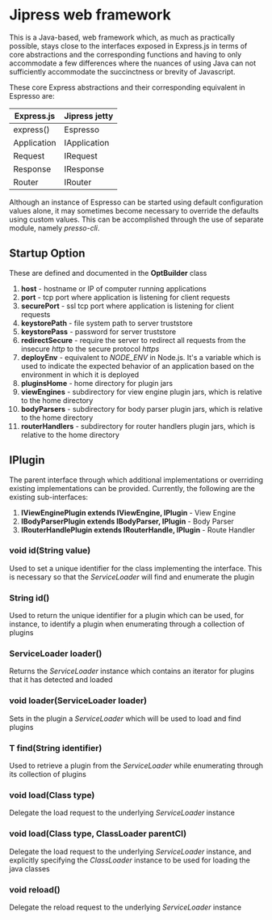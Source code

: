 # Jipress web framework

This is a Java-based, web framework which, as much as practically possible, stays close to the interfaces exposed in Express.js in terms of
core abstractions and the corresponding functions and having to only accommodate a few differences where the nuances
of using Java can not sufficiently accommodate the succinctness or brevity of Javascript.

These core Express abstractions and their corresponding equivalent in Espresso are:

| Express.js  | Jipress jetty   |
|-------------|-----------------|
| express()   | Espresso        |
| Application | IApplication    |
| Request     | IRequest        |
| Response    | IResponse       |
| Router      | IRouter         | 

Although an instance of Espresso can be started using default configuration values alone, it may sometimes become
necessary to override the defaults using custom values. This can be accomplished through the use of separate module, 
namely _presso-cli_.

## Startup Option

These are defined and documented in the __OptBuilder__ class

1. __host__ - hostname or IP of computer running applications
2. __port__ - tcp port where application is listening for client requests
3. __securePort__ - ssl tcp port where application is listening for client requests
4. __keystorePath__ - file system path to server truststore
5. __keystorePass__ - password for server truststore
6. __redirectSecure__ - require the server to redirect all requests from the insecure _http_ to the secure protocol 
_https_
7. __deployEnv__ - equivalent to _NODE_ENV_ in Node.js. It's a variable which is used to indicate the expected 
behavior of an application based on the environment in which it is deployed
8. __pluginsHome__ - home directory for plugin jars
9. __viewEngines__ - subdirectory for view engine plugin jars, which is relative to the home directory
10. __bodyParsers__ - subdirectory for body parser plugin jars, which is relative to the home directory
11. __routerHandlers__ - subdirectory for router handlers plugin jars, which is relative to the home directory

## IPlugin<T>

The parent interface through which additional implementations or overriding existing implementations can be provided. 
Currently, the following are the existing sub-interfaces:

1. __IViewEnginePlugin extends IViewEngine, IPlugin<IViewEngine>__ - View Engine
2. __IBodyParserPlugin extends IBodyParser, IPlugin<IBodyParser>__ - Body Parser
3. __IRouterHandlePlugin extends IRouterHandle, IPlugin<IRouterHandle>__ - Route Handler

### void id(String value)

Used to set a unique identifier for the class implementing the interface. This is necessary so that the _ServiceLoader_
will find and enumerate the plugin

### String id()

Used to return the unique identifier for a plugin which can be used, for instance, to identify a plugin when 
enumerating through a collection of plugins

### ServiceLoader<T> loader()

Returns the _ServiceLoader_ instance which contains an iterator for plugins that it has detected and loaded

### void loader(ServiceLoader<T> loader)

Sets in the plugin a _ServiceLoader_ which will be used to load and find plugins

### T find(String identifier)

Used to retrieve a plugin from the _ServiceLoader_ while enumerating through its collection of plugins

### void load(Class<T> type)

Delegate the load request to the underlying _ServiceLoader_ instance

### void load(Class<T> type, ClassLoader parentCl)

Delegate the load request to the underlying _ServiceLoader_ instance, and explicitly specifying the _ClassLoader_ 
instance to be used for loading the java classes

### void reload()

Delegate the reload request to the underlying _ServiceLoader_ instance


